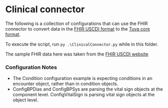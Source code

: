# Clinical connector 
The following is a collection of configurations that can use the FHIR connector to convert data in the [FHIR USCDI format](https://hl7.org/fhir/us/core/) to the [Tuva core format](https://docs.tuvahealth.com/).

To execute the script, run `py .\ClinicalConnector.py` while in this folder.

The sample FHIR data here was taken from the [FHIR USCDI website]( http://build.fhir.org/ig/HL7/US-Core/) 


### Configuration Notes

- The Condition configuration example is expecting conditions in an encounter object, rather than in condition objects.  
- ConfigBPDias and ConfigBPSys are parsing the vital sign objects at the component level.  ConfigVitalSign is parsing vital sign objects at the object level.
